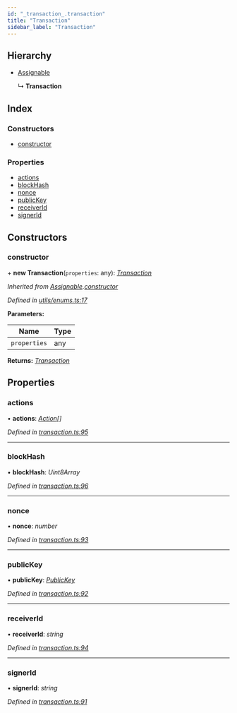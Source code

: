 ```yaml
---
id: "_transaction_.transaction"
title: "Transaction"
sidebar_label: "Transaction"
---
```


## Hierarchy

* [Assignable](_utils_enums_.assignable.md)

  ↳ **Transaction**

## Index

### Constructors

* [constructor](_transaction_.transaction.md#constructor)

### Properties

* [actions](_transaction_.transaction.md#actions)
* [blockHash](_transaction_.transaction.md#blockhash)
* [nonce](_transaction_.transaction.md#nonce)
* [publicKey](_transaction_.transaction.md#publickey)
* [receiverId](_transaction_.transaction.md#receiverid)
* [signerId](_transaction_.transaction.md#signerid)

## Constructors

###  constructor

\+ **new Transaction**(`properties`: any): *[Transaction](_transaction_.transaction.md)*

*Inherited from [Assignable](_utils_enums_.assignable.md).[constructor](_utils_enums_.assignable.md#constructor)*

*Defined in [utils/enums.ts:17](https://github.com/nearprotocol/nearlib/blob/be6b150/src.ts/utils/enums.ts#L17)*

**Parameters:**

Name | Type |
------ | ------ |
`properties` | any |

**Returns:** *[Transaction](_transaction_.transaction.md)*

## Properties

###  actions

• **actions**: *[Action](_transaction_.action.md)[]*

*Defined in [transaction.ts:95](https://github.com/nearprotocol/nearlib/blob/be6b150/src.ts/transaction.ts#L95)*

___

###  blockHash

• **blockHash**: *Uint8Array*

*Defined in [transaction.ts:96](https://github.com/nearprotocol/nearlib/blob/be6b150/src.ts/transaction.ts#L96)*

___

###  nonce

• **nonce**: *number*

*Defined in [transaction.ts:93](https://github.com/nearprotocol/nearlib/blob/be6b150/src.ts/transaction.ts#L93)*

___

###  publicKey

• **publicKey**: *[PublicKey](_utils_key_pair_.publickey.md)*

*Defined in [transaction.ts:92](https://github.com/nearprotocol/nearlib/blob/be6b150/src.ts/transaction.ts#L92)*

___

###  receiverId

• **receiverId**: *string*

*Defined in [transaction.ts:94](https://github.com/nearprotocol/nearlib/blob/be6b150/src.ts/transaction.ts#L94)*

___

###  signerId

• **signerId**: *string*

*Defined in [transaction.ts:91](https://github.com/nearprotocol/nearlib/blob/be6b150/src.ts/transaction.ts#L91)*
